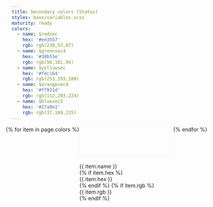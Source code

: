 ```yaml
---
title: Secondary colors (Status)
styles: base/variables.scss
maturity: ready
colors:
  - name: $redsec
    hex: '#ee3557'
    rgb: rgb(238,53,87)
  - name: $greensec4
    hex: '#38b55e'
    rgb: rgb(56,181,94)
  - name: $yellowsec
    hex: '#fdc164'
    rgb: rgb(253,193,100)
  - name: $orangesec4
    hex: '#f7931d'
    rgb: rgb(112,203,224)
  - name: $bluesec5
    hex: '#27a9e1'
    rgb: rgb(37,169,225)
---
```

<style>
.set {
  display: flex;
  flex-wrap: wrap;
  margin: 0 -1rem;
  margin-top: 0;
  padding: 0;
  list-style: none;
}
li {
    flex: 1 0 20%;
}
.color {
  width: 100%;
  min-width: 160px;
  height: 80px;
  color: white;
  border: 1px solid whitesmoke;
  margin-bottom: 1rem;
}
p {
  margin: 0;
}
</style>
<ul class="set">
{% for item in page.colors %}
  <li>
    <div class="color" style="background:{{ item.hex }}"></div>
    <p>{{ item.name }}</p>
    {% if item.hex %}<p>{{ item.hex }}</p>{% endif %}
    {% if item.rgb %}<p>{{ item.rgb }}</p>{% endif %}
  </li>
{% endfor %}
</ul>
